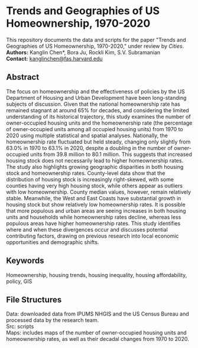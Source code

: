 # Trends and Geographies of US Homeownership, 1970-2020

  This repository documents the data and scripts for the paper "Trends and Geographies of US Homeownership, 1970-2020," under review by *Cities*.
<br> **Authors:** Kanglin Chen*, Bora Ju, Rockli Kim, S.V. Subramanian
<br> **Contact:** kanglinchen@fas.harvard.edu

## Abstract
The focus on homeownership and the effectiveness of policies by the US Department of Housing and Urban Development have been long-standing subjects of discussion. Given that the national homeownership rate has remained stagnant at around 65% for decades, and considering the limited understanding of its historical trajectory, this study examines the number of owner-occupied housing units and the homeownership rate (the percentage of owner-occupied units among all occupied housing units) from 1970 to 2020 using multiple statistical and spatial analyses. Nationally, the homeownership rate fluctuated but held steady, changing only slightly from 63.0% in 1970 to 63.1% in 2020, despite a doubling in the number of owner-occupied units from 39.8 million to 80.1 million. This suggests that increased housing stock does not necessarily lead to higher homeownership rates. The study also highlights growing geographic disparities in both housing stock and homeownership rates. County-level data show that the distribution of housing stock is increasingly right-skewed, with some counties having very high housing stock, while others appear as outliers with low homeownership. County median values, however, remain relatively stable. Meanwhile, the West and East Coasts have substantial growth in housing stock but show relatively low homeownership rates. It is possible that more populous and urban areas are seeing increases in both housing units and households while homeownership rates decline, whereas less populous areas have higher homeownership rates. This study identifies where and when these divergences occur and discusses potential contributing factors, drawing on previous research into local economic opportunities and demographic shifts.

## Keywords
Homeownership, housing trends, housing inequality, housing affordability, policy, GIS

## File Structures
Data: downloaded data from IPUMS NHGIS and the US Census Bureau and processed data by the research team.
<br> Src: scripts
<br> Maps: includes maps of the number of owner-occupied housing units and homeownership rates, as well as their decadal changes from 1970 to 2020.
